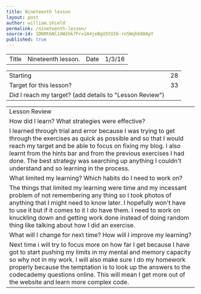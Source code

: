 ```yaml
---
title: Nineteenth lesson
layout: post
author: william.shield
permalink: /nineteenth-lesson/
source-id: 1DKMt6Nl1XW2hk7Frx1A4jeBgU5tUI6-rn5Wqh608ApY
published: true
---
```

<table>
  <tr>
    <td>Title</td>
    <td>Nineteenth lesson.</td>
    <td>Date</td>
    <td>1/3/16</td>
  </tr>
</table>


<table>
  <tr>
    <td>Starting </td>
    <td>28</td>
  </tr>
  <tr>
    <td>Target for this lesson?</td>
    <td>33</td>
  </tr>
  <tr>
    <td>Did I reach my target? 
(add details to "Lesson Review")</td>
    <td></td>
  </tr>
</table>


 

<table>
  <tr>
    <td>Lesson Review</td>
  </tr>
  <tr>
    <td>How did I learn? What strategies were effective? </td>
  </tr>
  <tr>
    <td>I learned through trial and error because I was trying to get through the exercises as quick as possible and so that I would reach my target and be able to focus on fixing my blog. I also learnt from the hints bar and from the previous exercises I had done. The best strategy was searching up anything I couldn't understand and so learning in the process.</td>
  </tr>
  <tr>
    <td>What limited my learning? Which habits do I need to work on? </td>
  </tr>
  <tr>
    <td>The things that limited my learning were time and my incessant problem of not remembering any thing so I took photos of anything that I might need to know later. I hopefully won't have to use it but if it comes to it I do have them. I need to work on knuckling down and getting work done instead of doing random thing like talking about how I did an exercise.</td>
  </tr>
  <tr>
    <td>What will I change for next time? How will I improve my learning?</td>
  </tr>
  <tr>
    <td>Next time i will try to focus more on how far I get because I have got to start pushing my limits in my mental and memory capacity so why not in my work. I will also make sure I do my homework properly because the temptation is to look up the answers to the codecademy questions online. This will mean I get more out of the website and learn more complex code.</td>
  </tr>
</table>


